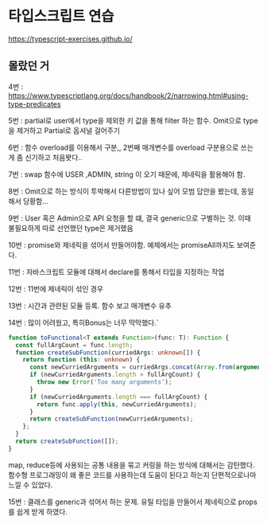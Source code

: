 # 타입스크립트 연습

https://typescript-exercises.github.io/

## 몰랐던 거

4번 : https://www.typescriptlang.org/docs/handbook/2/narrowing.html#using-type-predicates

5번 : partial로 user에서 type을 제외한 키 값을 통해 filter 하는 함수. Omit으로 type을 제거하고 Partial로 옵셔널 걸어주기

6번 : 함수 overload를 이용해서 구분,, 2번째 매개변수를 overload 구분용으로 쓰는게 좀 신기하고 처음봣다..

7번 : swap 함수에 USER ,ADMIN, string 이 오기 때문에, 제네릭을 활용해야 함.

8번 : Omit으로 하는 방식이 투박해서 다른방법이 있나 싶어 모범 답안을 봤는데, 동일해서 당황함...

9번 : User 혹은 Admin으로 API 요청을 할 떄, 결국 generic으로 구별하는 것. 이때 불필요하게 따로 선언했던 type은 제거했음

10번 : promise와 제네릭을 섞어서 만들어야함. 예제에서는 promiseAll까지도 보여준다.

11번 : 자바스크립트 모듈에 대해서 declare를 통해서 타입을 지정하는 작업

12번 : 11번에 제네릭이 섞인 경우

13번 : 시간과 관련된 모듈 등록. 함수 보고 매개변수 유추

14번 : 많이 어려웠고, 특히Bonus는 너무 막막했다.`

```ts
function toFunctional<T extends Function>(func: T): Function {
  const fullArgCount = func.length;
  function createSubFunction(curriedArgs: unknown[]) {
    return function (this: unknown) {
      const newCurriedArguments = curriedArgs.concat(Array.from(arguments));
      if (newCurriedArguments.length > fullArgCount) {
        throw new Error('Too many arguments');
      }
      if (newCurriedArguments.length === fullArgCount) {
        return func.apply(this, newCurriedArguments);
      }
      return createSubFunction(newCurriedArguments);
    };
  }
  return createSubFunction([]);
}
```

map, reduce등에 사용되는 공통 내용을 묶고 커링을 하는 방식에 대해서는 감탄했다. 함수형 프로그래밍이 왜 좋은 코드를 사용하는데 도움이 된다고 하는지 단편적으로나마 느낄 수 있었다.

15번 : 클래스를 generic과 섞어서 하는 문제. 유틸 타입을 만들어서 제네릭으로 props를 쉽게 받게 하였다.
